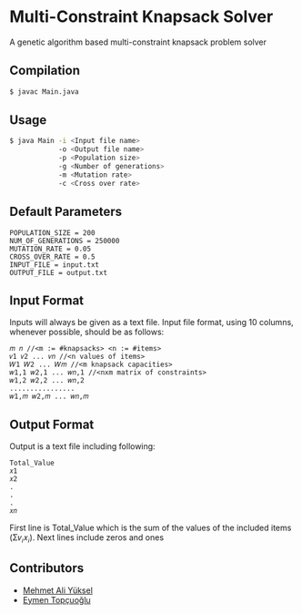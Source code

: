 # Multi-Constraint Knapsack Solver
A genetic algorithm based multi-constraint knapsack problem solver 

##  Compilation

```bash
$ javac Main.java
```

## Usage

```bash
$ java Main -i <Input file name> 
            -o <Output file name> 
            -p <Population size> 
            -g <Number of generations> 
            -m <Mutation rate> 
            -c <Cross over rate>
```

## Default Parameters

```
POPULATION_SIZE = 200
NUM_OF_GENERATIONS = 250000
MUTATION_RATE = 0.05
CROSS_OVER_RATE = 0.5
INPUT_FILE = input.txt
OUTPUT_FILE = output.txt
```

## Input Format
Inputs will always be given as a text file. Input file format, using 10 columns, whenever possible, should be as follows:
```
𝑚 𝑛 //<m := #knapsacks> <n := #items>
𝑣1 𝑣2 ... 𝑣𝑛 //<n values of items>
𝑊1 𝑊2 ... 𝑊𝑚 //<m knapsack capacities>
𝑤1,1 𝑤2,1 ... 𝑤𝑛,1 //<nxm matrix of constraints>
𝑤1,2 𝑤2,2 ... 𝑤𝑛,2
................
𝑤1,𝑚 𝑤2,𝑚 ... 𝑤𝑛,𝑚
```

## Output Format
Output is a text file including following:
```
Total_Value 
𝑥1 
𝑥2
.
.
.
𝑥𝑛
```
First line is Total_Value which is the sum of the values of the included items (Σ𝑣<sub>𝑖</sub>𝑥<sub>𝑖</sub>). Next lines include zeros and ones

## Contributors
- [Mehmet Ali Yüksel](https://github.com/mehmetaliyuksel)
- [Eymen Topçuoğlu](https://github.com/eymentopcuoglu)
